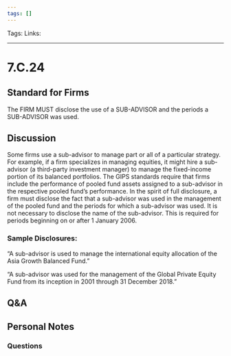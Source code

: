 ```yaml
---
tags: []
---
```

Tags:
Links: 
___
# 7.C.24
## Standard for Firms
The FIRM MUST disclose the use of a SUB-ADVISOR and the periods a SUB-ADVISOR was used.
## Discussion
Some firms use a sub-advisor to manage part or all of a particular strategy. For example, if a firm specializes in managing equities, it might hire a sub-advisor (a third-party investment manager) to manage the fixed-income portion of its balanced portfolios. The GIPS standards require that firms include the performance of pooled fund assets assigned to a sub-advisor in the respective pooled fund’s performance. In the spirit of full disclosure, a firm must disclose the fact that a sub-advisor was used in the management of the pooled fund and the periods for which a sub-advisor was used. It is not necessary to disclose the name of the sub-advisor. This is required for periods beginning on or after 1 January 2006.
### Sample Disclosures:
“A sub-advisor is used to manage the international equity allocation of the Asia Growth Balanced Fund.”

“A sub-advisor was used for the management of the Global Private Equity Fund from its inception in 2001 through 31 December 2018.”
## Q&A

## Personal Notes

### Questions